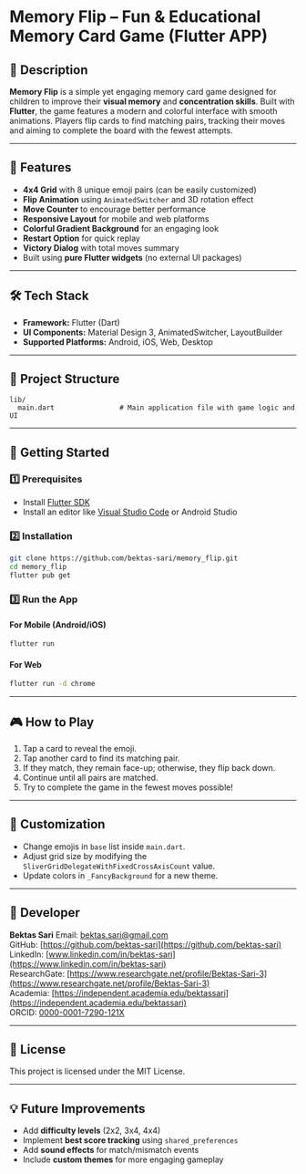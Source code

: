 # Memory Flip – Fun & Educational Memory Card Game (Flutter APP)

## 📌 Description

**Memory Flip** is a simple yet engaging memory card game designed for children to improve their **visual memory** and **concentration skills**. Built with **Flutter**, the game features a modern and colorful interface with smooth animations. Players flip cards to find matching pairs, tracking their moves and aiming to complete the board with the fewest attempts.

---

## 🎯 Features

* **4x4 Grid** with 8 unique emoji pairs (can be easily customized)
* **Flip Animation** using `AnimatedSwitcher` and 3D rotation effect
* **Move Counter** to encourage better performance
* **Responsive Layout** for mobile and web platforms
* **Colorful Gradient Background** for an engaging look
* **Restart Option** for quick replay
* **Victory Dialog** with total moves summary
* Built using **pure Flutter widgets** (no external UI packages)

---

## 🛠️ Tech Stack

* **Framework:** Flutter (Dart)
* **UI Components:** Material Design 3, AnimatedSwitcher, LayoutBuilder
* **Supported Platforms:** Android, iOS, Web, Desktop

---

## 📂 Project Structure

```
lib/
  main.dart                # Main application file with game logic and UI
```

---

## 🚀 Getting Started

### 1️⃣ Prerequisites

* Install [Flutter SDK](https://flutter.dev/docs/get-started/install)
* Install an editor like [Visual Studio Code](https://code.visualstudio.com/) or Android Studio

### 2️⃣ Installation

```bash
git clone https://github.com/bektas-sari/memory_flip.git
cd memory_flip
flutter pub get
```

### 3️⃣ Run the App

#### For Mobile (Android/iOS)

```bash
flutter run
```

#### For Web

```bash
flutter run -d chrome
```

---

## 🎮 How to Play

1. Tap a card to reveal the emoji.
2. Tap another card to find its matching pair.
3. If they match, they remain face-up; otherwise, they flip back down.
4. Continue until all pairs are matched.
5. Try to complete the game in the fewest moves possible!

---

## 🧩 Customization

* Change emojis in `base` list inside `main.dart`.
* Adjust grid size by modifying the `SliverGridDelegateWithFixedCrossAxisCount` value.
* Update colors in `_FancyBackground` for a new theme.

---

## 👤 Developer

**Bektas Sari**
Email: [bektas.sari@gmail.com](mailto:bektas.sari@gmail.com)<br>
GitHub: [https://github.com/bektas-sari](https://github.com/bektas-sari)<br>
LinkedIn: [www.linkedin.com/in/bektas-sari](https://www.linkedin.com/in/bektas-sari)<br>
ResearchGate: [https://www.researchgate.net/profile/Bektas-Sari-3](https://www.researchgate.net/profile/Bektas-Sari-3)<br>
Academia: [https://independent.academia.edu/bektassari](https://independent.academia.edu/bektassari)<br>
ORCID: [0000-0001-7290-121X](https://orcid.org/0000-0001-7290-121X)<br>

---

## 📄 License

This project is licensed under the MIT License.

---

## 💡 Future Improvements

* Add **difficulty levels** (2x2, 3x4, 4x4)
* Implement **best score tracking** using `shared_preferences`
* Add **sound effects** for match/mismatch events
* Include **custom themes** for more engaging gameplay
